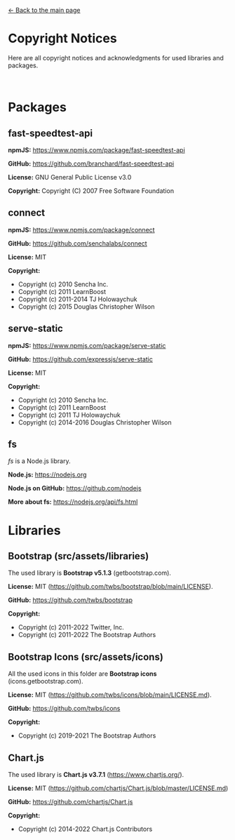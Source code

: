 <a href="https://github.com/Net-Speed/Net-Speed/">&larr; Back to the main page</a>
# Copyright Notices
Here are all copyright notices and acknowledgments for used libraries and packages.

<br>

# Packages
## fast-speedtest-api
**npmJS:** https://www.npmjs.com/package/fast-speedtest-api

**GitHub:** https://github.com/branchard/fast-speedtest-api

**License:** GNU General Public License v3.0

**Copyright:** Copyright (C) 2007 Free Software Foundation

## connect
**npmJS:** https://www.npmjs.com/package/connect

**GitHub:** https://github.com/senchalabs/connect

**License:** MIT

**Copyright:** 
- Copyright (c) 2010 Sencha Inc.
- Copyright (c) 2011 LearnBoost
- Copyright (c) 2011-2014 TJ Holowaychuk
- Copyright (c) 2015 Douglas Christopher Wilson

## serve-static
**npmJS:** https://www.npmjs.com/package/serve-static

**GitHub:** https://github.com/expressjs/serve-static

**License:** MIT

**Copyright:**
- Copyright (c) 2010 Sencha Inc.
- Copyright (c) 2011 LearnBoost
- Copyright (c) 2011 TJ Holowaychuk
- Copyright (c) 2014-2016 Douglas Christopher Wilson

## fs
*fs* is a Node.js library.

**Node.js:** https://nodejs.org

**Node.js on GitHub:** https://github.com/nodejs

**More about fs:** https://nodejs.org/api/fs.html


# Libraries
## Bootstrap (src/assets/libraries)
The used library is **Bootstrap v5.1.3** (getbootstrap.com).

**License:** MIT (https://github.com/twbs/bootstrap/blob/main/LICENSE).

**GitHub:** https://github.com/twbs/bootstrap

**Copyright:**
- Copyright (c) 2011-2022 Twitter, Inc.
- Copyright (c) 2011-2022 The Bootstrap Authors

## Bootstrap Icons (src/assets/icons)
All the used icons in this folder are **Bootstrap icons** (icons.getbootstrap.com).

**License:** MIT (https://github.com/twbs/icons/blob/main/LICENSE.md).

**GitHub:** https://github.com/twbs/icons

**Copyright:**
- Copyright (c) 2019-2021 The Bootstrap Authors

## Chart.js
The used library is **Chart.js v3.7.1** (https://www.chartjs.org/).

**License:** MIT (https://github.com/chartjs/Chart.js/blob/master/LICENSE.md)

**GitHub:** https://github.com/chartjs/Chart.js

**Copyright:**
- Copyright (c) 2014-2022 Chart.js Contributors
